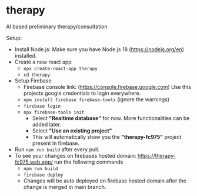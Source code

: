 # therapy

AI based preliminary therapy/consultation

Setup:

- Install Node.js: Make sure you have Node.js 18 (https://nodejs.org/en) installed.
- Create a new react app
  - `npx create-react-app therapy`
  - `cd therapy`
- Setup Firebase
  - Firebase console link: (https://console.firebase.google.com) Use this projects google credentials to login everywhere.
  - `npm install firebase firebase-tools` (ignore the warnings)
  - `firebase login`
  - `npx firebase-tools init`
    - Select **"Realtime database"** for now. More functionalities can be added later.
    - Select **"Use an existing project"**
    - This will automatically show you the **"therapy-fc975"** project present in firebase.
- Run `npm run build` after every pull.
- To see your changes on firebases hosted domain: https://therapy-fc975.web.app/ run the following commands
  - `npm run build`
  - `firebase deploy`
  - Changes will be auto deployed on firebase hosted domain after the change is merged in main branch.
